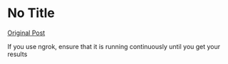 # No Title

[Original Post](https://discourse.onlinedegree.iitm.ac.in/t/169029/11)

<p>If you use ngrok, ensure that it is running continuously until you get your results</p>